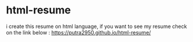 # html-resume

i create this resume on html language, if you want to see my resume check on the link below : 
https://putra2950.github.io/html-resume/
